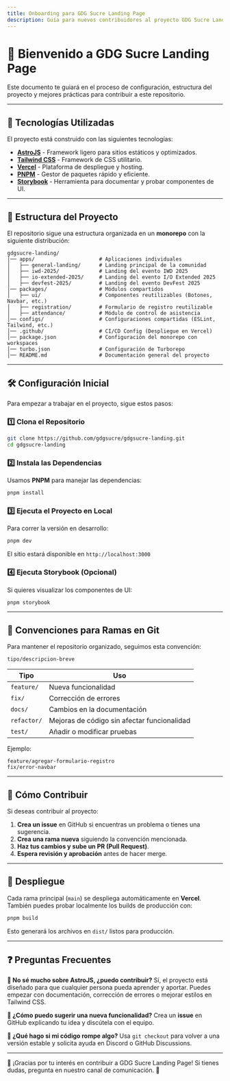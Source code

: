 ```yaml
---
title: Onboarding para GDG Sucre Landing Page
description: Guía para nuevos contribuidores al proyecto GDG Sucre Landing Page.
---
```


# 🚀 Bienvenido a GDG Sucre Landing Page

Este documento te guiará en el proceso de configuración, estructura del proyecto y mejores prácticas para contribuir a este repositorio. 

---

## 📌 Tecnologías Utilizadas

El proyecto está construido con las siguientes tecnologías:

- **[AstroJS](https://astro.build/)** - Framework ligero para sitios estáticos y optimizados.
- **[Tailwind CSS](https://tailwindcss.com/)** - Framework de CSS utilitario.
- **[Vercel](https://vercel.com/)** - Plataforma de despliegue y hosting.
- **[PNPM](https://pnpm.io/)** - Gestor de paquetes rápido y eficiente.
- **[Storybook](https://storybook.js.org/)** - Herramienta para documentar y probar componentes de UI.

---

## 📁 Estructura del Proyecto

El repositorio sigue una estructura organizada en un **monorepo** con la siguiente distribución:

```
gdgsucre-landing/
│── apps/                     # Aplicaciones individuales
│   ├── general-landing/      # Landing principal de la comunidad
│   ├── iwd-2025/             # Landing del evento IWD 2025
│   ├── io-extended-2025/     # Landing del evento I/O Extended 2025
│   ├── devfest-2025/         # Landing del evento DevFest 2025
│── packages/                 # Módulos compartidos
│   ├── ui/                   # Componentes reutilizables (Botones, Navbar, etc.)
│   ├── registration/         # Formulario de registro reutilizable
│   ├── attendance/           # Módulo de control de asistencia
│── configs/                  # Configuraciones compartidas (ESLint, Tailwind, etc.)
│── .github/                  # CI/CD Config (Despliegue en Vercel)
│── package.json              # Configuración del monorepo con workspaces
│── turbo.json                # Configuración de Turborepo
│── README.md                 # Documentación general del proyecto
```

---

## 🛠️ Configuración Inicial

Para empezar a trabajar en el proyecto, sigue estos pasos:

### 1️⃣ Clona el Repositorio
```sh
git clone https://github.com/gdgsucre/gdgsucre-landing.git
cd gdgsucre-landing
```

### 2️⃣ Instala las Dependencias
Usamos **PNPM** para manejar las dependencias:
```sh
pnpm install
```

### 3️⃣ Ejecuta el Proyecto en Local
Para correr la versión en desarrollo:
```sh
pnpm dev
```
El sitio estará disponible en `http://localhost:3000`

### 4️⃣ Ejecuta Storybook (Opcional)
Si quieres visualizar los componentes de UI:
```sh
pnpm storybook
```

---

## 🌳 Convenciones para Ramas en Git

Para mantener el repositorio organizado, seguimos esta convención:

```
tipo/descripcion-breve
```

| Tipo       | Uso                                   |
|------------|--------------------------------------|
| `feature/` | Nueva funcionalidad                 |
| `fix/`     | Corrección de errores               |
| `docs/`    | Cambios en la documentación         |
| `refactor/`| Mejoras de código sin afectar funcionalidad |
| `test/`    | Añadir o modificar pruebas          |

Ejemplo:
```
feature/agregar-formulario-registro
fix/error-navbar
```

---

## 📢 Cómo Contribuir

Si deseas contribuir al proyecto:

1. **Crea un issue** en GitHub si encuentras un problema o tienes una sugerencia.
2. **Crea una rama nueva** siguiendo la convención mencionada.
3. **Haz tus cambios y sube un PR (Pull Request)**.
4. **Espera revisión y aprobación** antes de hacer merge.

---

## 🚀 Despliegue

Cada rama principal (`main`) se despliega automáticamente en **Vercel**. También puedes probar localmente los builds de producción con:
```sh
pnpm build
```
Esto generará los archivos en `dist/` listos para producción.

---

## ❓ Preguntas Frecuentes

**📌 No sé mucho sobre AstroJS, ¿puedo contribuir?**
Sí, el proyecto está diseñado para que cualquier persona pueda aprender y aportar. Puedes empezar con documentación, corrección de errores o mejorar estilos en Tailwind CSS.

**📌 ¿Cómo puedo sugerir una nueva funcionalidad?**
Crea un **issue** en GitHub explicando tu idea y discútela con el equipo.

**📌 ¿Qué hago si mi código rompe algo?**
Usa `git checkout` para volver a una versión estable y solicita ayuda en Discord o GitHub Discussions.

---

🎉 ¡Gracias por tu interés en contribuir a GDG Sucre Landing Page! Si tienes dudas, pregunta en nuestro canal de comunicación. 🚀
